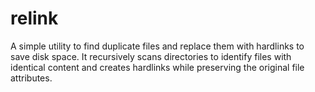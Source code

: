 # relink

A simple utility to find duplicate files and replace them with hardlinks to save disk space. It recursively scans directories to identify files with identical content and creates hardlinks while preserving the original file attributes.
